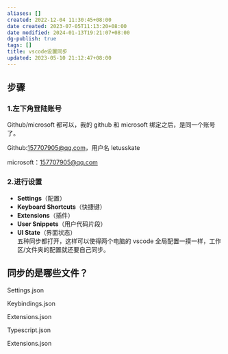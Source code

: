 ```yaml
---
aliases: []
created: 2022-12-04 11:30:45+08:00
date created: 2023-07-05T11:13:20+08:00
date modified: 2024-01-13T19:21:07+08:00
dg-publish: true
tags: []
title: vscode设置同步
updated: 2023-05-10 21:12:47+08:00
---
```


## 步骤
### 1.左下角登陆账号
Github/microsoft 都可以，我的 github 和 microsoft 绑定之后，是同一个账号了。

Github:157707905@qq.com，用户名 letusskate

microsoft：157707905@qq.com
### 2.进行设置
- **Settings**（配置）
- **Keyboard Shortcuts**（快捷键）
- **Extensions**（插件）
- **User Snippets**（用户代码片段）
- **UI State**（界面状态）  
五种同步都打开，这样可以使得两个电脑的 vscode 全局配置一摸一样，工作区/文件夹的配置就还要自己同步。

## 同步的是哪些文件？
Settings.json

Keybindings.json

Extensions.json

Typescript.json

Extensions.json